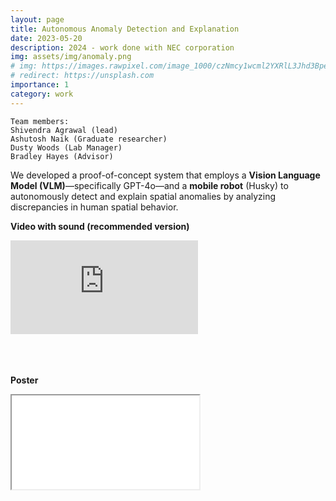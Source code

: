 ```yaml
---
layout: page
title: Autonomous Anomaly Detection and Explanation
date: 2023-05-20
description: 2024 - work done with NEC corporation
img: assets/img/anomaly.png
# img: https://images.rawpixel.com/image_1000/czNmcy1wcml2YXRlL3Jhd3BpeGVsX2ltYWdlcy93ZWJzaXRlX2NvbnRlbnQvcHgxMzgyNjcyLWltYWdlLWt3eXFrZHR5LmpwZw.jpg?s=5i_WsjSiGsjd3dh0cW88obuceCo8lP2eP7-3WYh62qs
# redirect: https://unsplash.com
importance: 1
category: work
---
```


    Team members:
    Shivendra Agrawal (lead)
    Ashutosh Naik (Graduate researcher)
    Dusty Woods (Lab Manager)
    Bradley Hayes (Advisor)


We developed a proof-of-concept system that employs a **Vision Language Model (VLM)**—specifically GPT-4o—and a **mobile robot** (Husky) to autonomously detect and explain spatial anomalies by analyzing discrepancies in human spatial behavior.

**Video with sound (recommended version)**
<div class="video-container">
    <iframe src="https://www.youtube.com/embed/FFp-1QLnzFU?si=2EKbECgxB7jOV99D" title="YouTube video player" frameborder="0" allow="accelerometer; autoplay; clipboard-write; encrypted-media; gyroscope; picture-in-picture" allowfullscreen></iframe>
</div>
<br />

<br /><br />
**Poster**
<div class="pdf-container" height="1000px">
    <iframe src="/assets/pdf/AnomalyNEC24.pdf#toolbar=1" allow="autoplay"></iframe>
</div>
<br /><br />

